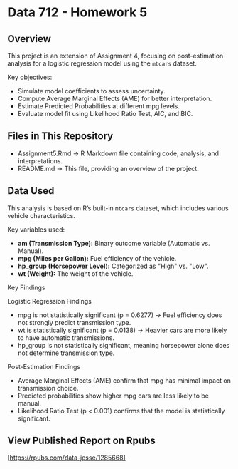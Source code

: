 # Data 712 - Homework 5

## Overview
This project is an extension of Assignment 4, focusing on post-estimation analysis for a logistic regression model using the `mtcars` dataset.  

Key objectives:  

- Simulate model coefficients to assess uncertainty.
- Compute Average Marginal Effects (AME) for better interpretation.
- Estimate Predicted Probabilities at different mpg levels.
- Evaluate model fit using Likelihood Ratio Test, AIC, and BIC.

## Files in This Repository  
- Assignment5.Rmd -> R Markdown file containing code, analysis, and interpretations.  
- README.md -> This file, providing an overview of the project.  

## Data Used  

This analysis is based on R’s built-in `mtcars` dataset, which includes various vehicle characteristics.  

Key variables used:  

- **am (Transmission Type):** Binary outcome variable (Automatic vs. Manual).  
- **mpg (Miles per Gallon):** Fuel efficiency of the vehicle.  
- **hp_group (Horsepower Level):** Categorized as "High" vs. "Low".  
- **wt (Weight):** The weight of the vehicle.  

Key Findings

Logistic Regression Findings
- mpg is not statistically significant (p = 0.6277) -> Fuel efficiency does not strongly predict transmission type.
- wt is statistically significant (p = 0.0138) -> Heavier cars are more likely to have automatic transmissions.
- hp_group is not statistically significant, meaning horsepower alone does not determine transmission type.

Post-Estimation Findings
- Average Marginal Effects (AME) confirm that mpg has minimal impact on transmission choice.
- Predicted probabilities show higher mpg cars are less likely to be manual.
- Likelihood Ratio Test (p < 0.001) confirms that the model is statistically significant.

## View Published Report on Rpubs
[https://rpubs.com/data-jesse/1285668]
